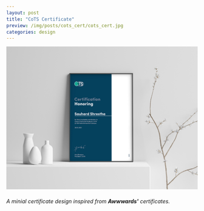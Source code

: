```yaml
---
layout: post
title: "CoTS Certificate"
preview: /img/posts/cots_cert/cots_cert.jpg
categories: design
---
```


![Human Robots](/img/posts/cots_cert/cots_cert.jpg) <br> 
###### A minial certificate design inspired from **Awwwards'** certificates.